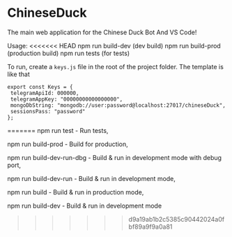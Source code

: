 # ChineseDuck

The main web application for the Chinese Duck Bot
And VS Code!

Usage:
<<<<<<< HEAD
npm run build-dev (dev build)
npm run build-prod (production build)
npm run tests (for tests)

To run, create a `keys.js` file in the root of the project folder. The template is like that

```
export const Keys = {
 telegramApiId: 000000,
 telegramAppKey: "00000000000000000",
 mongoDbString: "mongodb://user:password@localhost:27017/chineseDuck",
 sessionsPass: "password"
};
```
=======
npm run test - Run tests,

npm run build-prod - Build for production,

npm run build-dev-run-dbg - Build & run in development mode with debug port,

npm run build-dev-run - Build & run in development mode,

npm run build - Build & run in production mode,

npm run build-dev - Build & run in development mode
>>>>>>> d9a19ab1b2c5385c90442024a0fbf89a9f9a0a81
